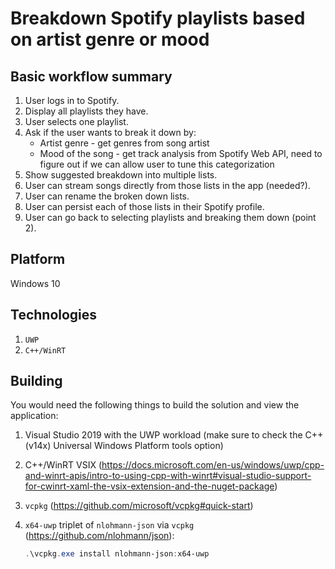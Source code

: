 # Breakdown Spotify playlists based on artist genre or mood

## Basic workflow summary

1. User logs in to Spotify.
2. Display all playlists they have.
3. User selects one playlist.
4. Ask if the user wants to break it down by: 
	* Artist genre - get genres from song artist
	* Mood of the song - get track analysis from Spotify Web API, need to figure out if we can allow user to tune this categorization
5. Show suggested breakdown into multiple lists.
6. User can stream songs directly from those lists in the app (needed?).
7. User can rename the broken down lists.
8. User can persist each of those lists in their Spotify profile. 
9. User can go back to selecting playlists and breaking them down (point 2).

## Platform

Windows 10

## Technologies

1. `UWP`
2. `C++/WinRT`

## Building

You would need the following things to build the solution and view the application:

1. Visual Studio 2019 with the UWP workload (make sure to check the C++ (v14x) Universal Windows Platform tools option)
2. C++/WinRT VSIX (https://docs.microsoft.com/en-us/windows/uwp/cpp-and-winrt-apis/intro-to-using-cpp-with-winrt#visual-studio-support-for-cwinrt-xaml-the-vsix-extension-and-the-nuget-package)
3. `vcpkg` (https://github.com/microsoft/vcpkg#quick-start)
4. `x64-uwp` triplet of `nlohmann-json` via `vcpkg` (https://github.com/nlohmann/json):

    ```ps1
	.\vcpkg.exe install nlohmann-json:x64-uwp
	```
